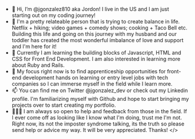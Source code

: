 - 👋 Hi, I’m @jgonzalez810 aka Jordon! I live in the US and I am just starting out on my coding journey!
- 👀 I'm a pretty relateable person that is trying to create balance in life. Netflix + hiking; video games + comedy shows; cooking + Taco Bell etc. Building this life and going on this journey with my husband and our toddler has created the most wonderful imbalance of love and support and I'm here for it!
- 🌱 Currently I am learning the building blocks of Javascript, HTML and CSS for Front End Development. I am also interested in learning more about Ruby and Rails.
- 💞️ My focus right now is to find apprenticeship opportunities for front-end development hands on learning or entry level jobs with tech companies so I can immerse myself in the field while I learn more.
- 📫 You can find me on Twitter @jgonzalez_dev or check out my Linkedin profile. I'm familiarizing myself with Github and hope to start bringing my projects over to start creating my portfolio. 
- 🤷🏾‍♀️  I am always so open to help and feedback from those in the field. If I ever come off as looking like I know what I'm doing, trust me I'm not. Right now, its not the imposter syndrome talking, its the truth so please send help or advice my way. It will be very appreciated. Thanks! </>

<!---
jgonzalez810/jgonzalez810 is a ✨ special ✨ repository because its `README.md` (this file) appears on your GitHub profile.
You can click the Preview link to take a look at your changes.
--->
